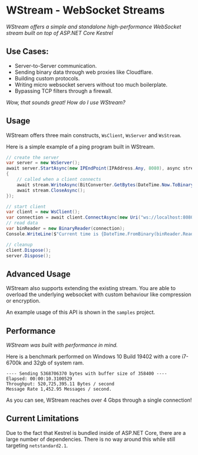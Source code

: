 # WStream - WebSocket Streams

*WStream offers a simple and standalone high-performance WebSocket stream built on top of ASP.NET Core Kestrel*

## Use Cases:

- Server-to-Server communication.
- Sending binary data through web proxies like Cloudflare.
- Building custom protocols.
- Writing micro websocket servers without too much boilerplate.
- Bypassing TCP filters through a firewall.

*Wow, that sounds great! How do I use WStream?*

## Usage

WStream offers three main constructs, `WsClient`, `WsServer` and `WsStream`.

Here is a simple example of a ping program built in WStream.

```c#
// create the server
var server = new WsServer();
await server.StartAsync(new IPEndPoint(IPAddress.Any, 8080), async stream =>
{
    // called when a client connects
    await stream.WriteAsync(BitConverter.GetBytes(DateTime.Now.ToBinary()));
    await stream.CloseAsync();
});

// start client
var client = new WsClient();
var connection = await client.ConnectAsync(new Uri("ws://localhost:8080"));
// read data
var binReader = new BinaryReader(connection);
Console.WriteLine($"Current time is {DateTime.FromBinary(binReader.ReadInt64())}");

// cleanup
client.Dispose();
server.Dispose();
```

## Advanced Usage

WStream also supports extending the existing stream. You are able to overload the underlying websocket with custom behaviour like compression or encryption.

An example usage of this API is shown in the `samples` project.

## Performance

*WStream was built with performance in mind.*

Here is a benchmark performed on Windows 10 Build 19402 with a core i7-6700k and 32gb of system ram.
```
---- Sending 5368706370 bytes with buffer size of 358400 ----
Elapsed: 00:00:10.3100529
Throughput: 520,725,395.11 Bytes / second
Message Rate 1,452.95 Messages / second.
```

As you can see, WStream reaches over 4 Gbps through a single connection!

## Current Limitations

Due to the fact that Kestrel is bundled inside of ASP.NET Core, there are a large number of dependencies. There is no way around this while still targeting `netstandard2.1`.